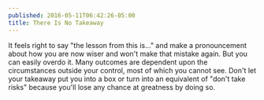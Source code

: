 ```yaml
---
published: 2016-05-11T06:42:26-05:00
title: There Is No Takeaway
---
```

It feels right to say "the lesson from this is..." and make a pronouncement about how you are now wiser and won't make that mistake again. But you can easily overdo it. Many outcomes are dependent upon the circumstances outside your control, most of which you cannot see. Don't let your takeaway put you into a box or turn into an equivalent of "don't take risks" because you'll lose any chance at greatness by doing so.